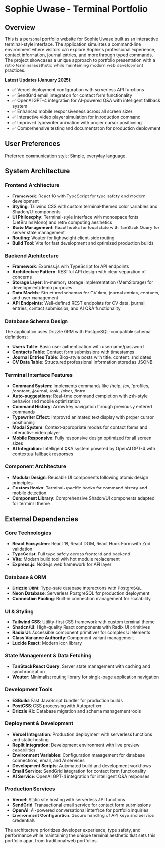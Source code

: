 # Sophie Uwase - Terminal Portfolio

## Overview

This is a personal portfolio website for Sophie Uwase built as an interactive terminal-style interface. The application simulates a command-line environment where visitors can explore Sophie's professional experience, contact information, journal entries, and more through typed commands. The project showcases a unique approach to portfolio presentation with a retro terminal aesthetic while maintaining modern web development practices.

**Latest Updates (January 2025)**:
- ✅ Vercel deployment configuration with serverless API functions
- ✅ SendGrid email integration for contact form functionality  
- ✅ OpenAI GPT-4 integration for AI-powered Q&A with intelligent fallback system
- ✅ Enhanced mobile responsiveness across all screen sizes
- ✅ Interactive video player simulation for introduction command
- ✅ Improved typewriter animation with proper cursor positioning
- ✅ Comprehensive testing and documentation for production deployment

## User Preferences

Preferred communication style: Simple, everyday language.

## System Architecture

### Frontend Architecture
- **Framework**: React 18 with TypeScript for type safety and modern development
- **Styling**: Tailwind CSS with custom terminal-themed color variables and Shadcn/UI components
- **UI Philosophy**: Terminal-style interface with monospace fonts (JetBrains Mono) and retro computing aesthetics
- **State Management**: React hooks for local state with TanStack Query for server state management
- **Routing**: Wouter for lightweight client-side routing
- **Build Tool**: Vite for fast development and optimized production builds

### Backend Architecture
- **Framework**: Express.js with TypeScript for API endpoints
- **Architecture Pattern**: RESTful API design with clear separation of concerns
- **Storage Layer**: In-memory storage implementation (MemStorage) for development/demo purposes
- **Data Models**: Structured schemas for CV data, journal entries, contacts, and user management
- **API Endpoints**: Well-defined REST endpoints for CV data, journal entries, contact submission, and AI Q&A functionality

### Database Schema Design
The application uses Drizzle ORM with PostgreSQL-compatible schema definitions:
- **Users Table**: Basic user authentication with username/password
- **Contacts Table**: Contact form submissions with timestamps
- **Journal Entries Table**: Blog-style posts with title, content, and dates
- **CV Data Table**: Structured professional information stored as JSONB

### Terminal Interface Features
- **Command System**: Implements commands like /help, /cv, /profiles, /contact, /journal, /ask, /clear, /intro
- **Auto-suggestions**: Real-time command completion with zsh-style behavior and mobile optimization
- **Command History**: Arrow key navigation through previously entered commands
- **Typewriter Effect**: Improved animated text display with proper cursor positioning
- **Modal System**: Context-appropriate modals for contact forms and interactive video player
- **Mobile Responsive**: Fully responsive design optimized for all screen sizes
- **AI Integration**: Intelligent Q&A system powered by OpenAI GPT-4 with contextual fallback responses

### Component Architecture
- **Modular Design**: Reusable UI components following atomic design principles
- **Custom Hooks**: Terminal-specific hooks for command history and mobile detection
- **Component Library**: Comprehensive Shadcn/UI components adapted for terminal theme

## External Dependencies

### Core Technologies
- **React Ecosystem**: React 18, React DOM, React Hook Form with Zod validation
- **TypeScript**: Full type safety across frontend and backend
- **Vite**: Modern build tool with hot module replacement
- **Express.js**: Node.js web framework for API layer

### Database & ORM
- **Drizzle ORM**: Type-safe database interactions with PostgreSQL
- **Neon Database**: Serverless PostgreSQL for production deployment
- **Connection Pooling**: Built-in connection management for scalability

### UI & Styling
- **Tailwind CSS**: Utility-first CSS framework with custom terminal theme
- **Shadcn/UI**: High-quality React components with Radix UI primitives
- **Radix UI**: Accessible component primitives for complex UI elements
- **Class Variance Authority**: Component variant management
- **Lucide React**: Modern icon library

### State Management & Data Fetching
- **TanStack React Query**: Server state management with caching and synchronization
- **Wouter**: Minimalist routing library for single-page application navigation

### Development Tools
- **ESBuild**: Fast JavaScript bundler for production builds
- **PostCSS**: CSS processing with Autoprefixer
- **Drizzle Kit**: Database migration and schema management tools

### Deployment & Development
- **Vercel Integration**: Production deployment with serverless functions and static hosting
- **Replit Integration**: Development environment with live preview capabilities
- **Environment Variables**: Configuration management for database connections, email, and AI services
- **Development Scripts**: Automated build and development workflows
- **Email Service**: SendGrid integration for contact form functionality
- **AI Service**: OpenAI GPT-4 integration for intelligent Q&A responses

### Production Services
- **Vercel**: Static site hosting with serverless API functions
- **SendGrid**: Transactional email service for contact form submissions
- **OpenAI**: AI-powered conversational interface for portfolio inquiries
- **Environment Configuration**: Secure handling of API keys and service credentials

The architecture prioritizes developer experience, type safety, and performance while maintaining the unique terminal aesthetic that sets this portfolio apart from traditional web portfolios.